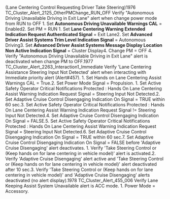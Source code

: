 (Lane Centering Control Requesting Driver Take Steering)1976 TC_Cluster_Alert_2125_OtherPMChange_RUN_OFF Verify "Autonomous Driving Unavailable Driving in Exit Lane" alert when change power mode from RUN to OFF 1. Set **Autonomous Driving Unavailable Warnings CAL** = Enabled2. Set PM = RUN 1. Set **Lane Centering Warning Extended Indication Request Authenticated Signal** = Exit Lane2. Set **Advanced Driver Assist Systems Trim Level Indication Signal** = Autonomous Driving3. Set **Advanced Driver Assist Systems Message Display Location Non Active Indication Signal** = Cluster Display4. Change PM = OFF 4. Verify "Autonomous Driving Unavailable Driving in Exit Lane" alert is deactivated when change PM to OFF.1977 TC_Cluster_Alert_2263_Interaction1_Immediate Verify 'Lane Centering Assistance Steering Input Not Detected' alert when interacting with Immediate priority alert (Alert#457). 1. Set Hands on Lane Centering Assist Warnings CAL = True.2. Set Power Mode Signal = Propulsion. 1. Set Active Safety Operator Critical Notifications Protected : Hands On Lane Centering Assist Warning Indication Request Signal = Steering Input Not Detected.2. Set Adaptive Cruise Control Disengaging Indication On Signal = TRUE within 60 sec.3. Set Active Safety Operator Critical Notifications Protected : Hands On Lane Centering Assist Warning Indication Request Signal != Steering Input Not Detected.4. Set Adaptive Cruise Control Disengaging Indication On Signal = FALSE.5. Set Active Safety Operator Critical Notifications Protected : Hands On Lane Centering Assist Warning Indication Request Signal = Steering Input Not Detected.6. Set Adaptive Cruise Control Disengaging Indication On Signal = TRUE within 60 sec.7. Set Adaptive Cruise Control Disengaging Indication On Signal = FALSE before 'Adaptive Cruise Disengaging' alert deactivates. 1. Verify 'Take Steering Control or (Keep hands on for lane centering in vehicle model)' alert is activated.2. Verify 'Adaptive Cruise Disengaging' alert active and 'Take Steering Control or (Keep hands on for lane centering in vehicle model)' alert deactivated after 10 sec.3. Verify 'Take Steering Control or (Keep hands on for lane centering in vehicle model)' and 'Adaptive Cruise Disengaging' alerts deactivated (no alert display).1978 TC_Cluster_Alert_455_006 Verify Lane Keeping Assist System Unavailable alert is ACC mode. 1. Power Mode = Accessory.